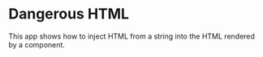 # Dangerous HTML

This app shows how to inject HTML from a string into the HTML rendered by a component.
